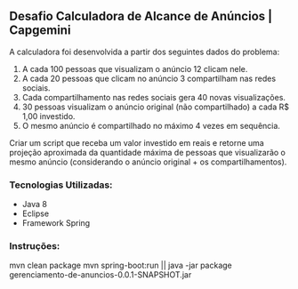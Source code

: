 <h2> Desafio Calculadora de Alcance de Anúncios | Capgemini </h2>

A calculadora foi desenvolvida a partir dos seguintes dados do problema:

1. A cada 100 pessoas que visualizam o anúncio 12 clicam nele.
2. A cada 20 pessoas que clicam no anúncio 3 compartilham nas redes sociais.
3. Cada compartilhamento nas redes sociais gera 40 novas visualizações.
4. 30 pessoas visualizam o anúncio original (não compartilhado) a cada R$ 1,00 investido.
5. O mesmo anúncio é compartilhado no máximo 4 vezes em sequência.

<p> Criar um script que receba um valor investido em reais e retorne uma projeção aproximada da quantidade máxima de pessoas que visualizarão o mesmo anúncio (considerando o anúncio original + os compartilhamentos). </p>
 
<h3> Tecnologias Utilizadas: </h3>

- Java 8 
- Eclipse 
- Framework Spring 

<h3> Instruções: </h3>

mvn clean package
mvn spring-boot:run || java -jar package gerenciamento-de-anuncios-0.0.1-SNAPSHOT.jar
